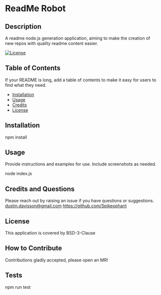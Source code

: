 
# ReadMe Robot

## Description

A readme node.js generation application, aiming to make the creation of new repos with quality readme content easier.

[![License](https://img.shields.io/badge/License-BSD_3--Clause-blue.svg)](https://opensource.org/licenses/BSD-3-Clause)

## Table of Contents

If your README is long, add a table of contents to make it easy for users to find what they need.

- [Installation](#installation)
- [Usage](#usage)
- [Credits](#credits)
- [License](#license)

## Installation

npm install

## Usage

Provide instructions and examples for use. Include screenshots as needed.

node index.js

## Credits and Questions

Please reach out by raising an issue if you have questions or suggestions.
dustin.davisson@gmail.com
https://github.com/Spikeophant

## License

This application is covered by BSD-3-Clause

## How to Contribute

Contributions gladly accepted, please open an MR!
## Tests

npm run test
    